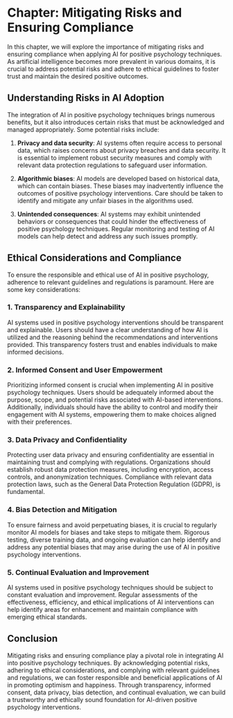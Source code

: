 Chapter: Mitigating Risks and Ensuring Compliance
=================================================

In this chapter, we will explore the importance of mitigating risks and ensuring compliance when applying AI for positive psychology techniques. As artificial intelligence becomes more prevalent in various domains, it is crucial to address potential risks and adhere to ethical guidelines to foster trust and maintain the desired positive outcomes.

Understanding Risks in AI Adoption
----------------------------------

The integration of AI in positive psychology techniques brings numerous benefits, but it also introduces certain risks that must be acknowledged and managed appropriately. Some potential risks include:

1. **Privacy and data security**: AI systems often require access to personal data, which raises concerns about privacy breaches and data security. It is essential to implement robust security measures and comply with relevant data protection regulations to safeguard user information.

2. **Algorithmic biases**: AI models are developed based on historical data, which can contain biases. These biases may inadvertently influence the outcomes of positive psychology interventions. Care should be taken to identify and mitigate any unfair biases in the algorithms used.

3. **Unintended consequences**: AI systems may exhibit unintended behaviors or consequences that could hinder the effectiveness of positive psychology techniques. Regular monitoring and testing of AI models can help detect and address any such issues promptly.

Ethical Considerations and Compliance
-------------------------------------

To ensure the responsible and ethical use of AI in positive psychology, adherence to relevant guidelines and regulations is paramount. Here are some key considerations:

### 1. **Transparency and Explainability**

AI systems used in positive psychology interventions should be transparent and explainable. Users should have a clear understanding of how AI is utilized and the reasoning behind the recommendations and interventions provided. This transparency fosters trust and enables individuals to make informed decisions.

### 2. **Informed Consent and User Empowerment**

Prioritizing informed consent is crucial when implementing AI in positive psychology techniques. Users should be adequately informed about the purpose, scope, and potential risks associated with AI-based interventions. Additionally, individuals should have the ability to control and modify their engagement with AI systems, empowering them to make choices aligned with their preferences.

### 3. **Data Privacy and Confidentiality**

Protecting user data privacy and ensuring confidentiality are essential in maintaining trust and complying with regulations. Organizations should establish robust data protection measures, including encryption, access controls, and anonymization techniques. Compliance with relevant data protection laws, such as the General Data Protection Regulation (GDPR), is fundamental.

### 4. **Bias Detection and Mitigation**

To ensure fairness and avoid perpetuating biases, it is crucial to regularly monitor AI models for biases and take steps to mitigate them. Rigorous testing, diverse training data, and ongoing evaluation can help identify and address any potential biases that may arise during the use of AI in positive psychology interventions.

### 5. **Continual Evaluation and Improvement**

AI systems used in positive psychology techniques should be subject to constant evaluation and improvement. Regular assessments of the effectiveness, efficiency, and ethical implications of AI interventions can help identify areas for enhancement and maintain compliance with emerging ethical standards.

Conclusion
----------

Mitigating risks and ensuring compliance play a pivotal role in integrating AI into positive psychology techniques. By acknowledging potential risks, adhering to ethical considerations, and complying with relevant guidelines and regulations, we can foster responsible and beneficial applications of AI in promoting optimism and happiness. Through transparency, informed consent, data privacy, bias detection, and continual evaluation, we can build a trustworthy and ethically sound foundation for AI-driven positive psychology interventions.
